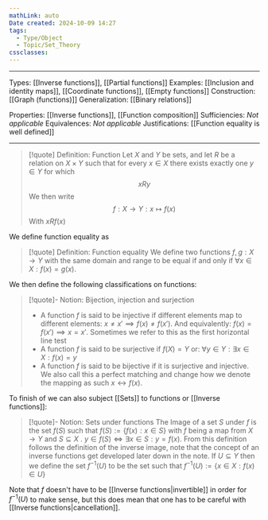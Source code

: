 ```yaml
---
mathLink: auto
Date created: 2024-10-09 14:27
tags:
  - Type/Object
  - Topic/Set_Theory
cssclasses:
---
```


---

Types: [[Inverse functions]], [[Partial functions]]
Examples: [[Inclusion and identity maps]], [[Coordinate functions]], [[Empty functions]]
Construction: [[Graph (functions)]]
Generalization: [[Binary relations]]

Properties: [[Inverse functions]], [[Function composition]]
Sufficiencies: _Not applicable_
Equivalences: _Not applicable_
Justifications: [[Function equality is well defined]]

---  

> [!quote] Definition: Function
>Let $X$ and $Y$ be sets, and let $R$ be a relation on $X\times Y$ such that for every $x\in X$ there exists exactly one $y\in Y$ for which $$ xRy $$We then write $$ f:X\to Y: x\mapsto f(x) $$With $xRf(x)$

We define function equality as

>[!quote] Definition: Function equality
>We define two functions $f,g:X\rightarrow Y$ with the same domain and range to be equal if and only if $\forall x\in X:f(x)=g(x)$.

We then define the following classifications on functions:

>[!quote]- Notion: Bijection, injection and surjection 
>- A function $f$ is said to be injective if different elements map to different elements: $x\neq x'\implies f(x)\neq f(x')$. And equivalently: $f(x)=f(x')\implies x=x'$. Sometimes we refer to this as the first horizontal line test
>- A function $f$ is said to be surjective if $f(X)=Y$ or: $\forall y \in Y:\exists x\in X:f(x)=y$
>- A function $f$ is said to be bijective if it is surjective and injective. We also call this a perfect matching and change how we denote the mapping as such $x\leftrightarrow f(x)$. 

To finish of we can also subject [[Sets]] to functions or [[Inverse functions]]:

>[!quote]- Notion: Sets under functions
>The Image of a set $S$ under $f$ is the set $f(S)$ such that $f(S) := \{f(x):x\in S\}$ with $f$ being a map from $X\rightarrow Y$ and $S\subseteq X$ . $y∈ f(S) \iff \exists x\in S:y = f(x)$. From this definition follows the definition of the inverse image, note that the concept of an inverse functions get developed later down in the note. If $U\subseteq Y$ then we define the set $f^{-1}(U)$ to be the set such that $f^{-1}(U):=\{x\in X: f(x)\in U\}$ 

Note that $f$ doesn't have to be [[Inverse functions|invertible]] in order for $f^{-1}(U)$ to make sense, but this does mean that one has to be careful with [[Inverse functions|cancellation]].

